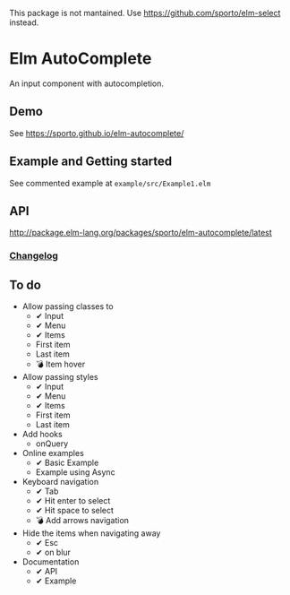 This package is not mantained. Use https://github.com/sporto/elm-select instead.

# Elm AutoComplete

An input component with autocompletion.

## Demo

See https://sporto.github.io/elm-autocomplete/

## Example and Getting started

See commented example at `example/src/Example1.elm`

## API

<http://package.elm-lang.org/packages/sporto/elm-autocomplete/latest>

### [Changelog](./CHANGELOG.md)

## To do

- Allow passing classes to
  - ✔ Input
  - ✔ Menu
  - ✔ Items
  - First item
  - Last item
  - 💣 Item hover
- Allow passing styles
  - ✔ Input
  - ✔ Menu
  - ✔ Items
  - First item
  - Last item
- Add hooks
  - onQuery
- Online examples
  - ✔ Basic Example
  - Example using Async
- Keyboard navigation
  - ✔ Tab
  - ✔ Hit enter to select
  - ✔ Hit space to select
  - 💣 Add arrows navigation
- Hide the items when navigating away
  - ✔ Esc
  - ✔ on blur
- Documentation
  - ✔ API
  - ✔ Example
